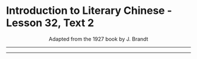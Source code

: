 # Introduction to Literary Chinese - Lesson 32, Text 2

<center>Adapted from the 1927 book by J. Brandt</center>

---

---
